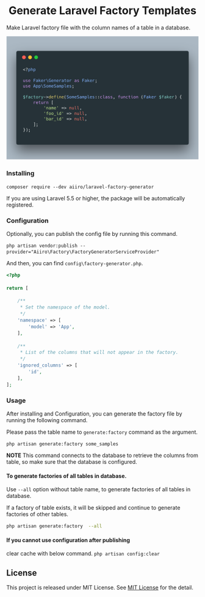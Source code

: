 <h1 align="center">Generate Laravel Factory Templates</h1>

Make Laravel factory file with the column names of a table in a database.

![screenshot](https://raw.githubusercontent.com/aiiro/laravel-factory-generator/master/screenshot.png)

### Installing
``` shell
composer require --dev aiiro/laravel-factory-generator
```

If you are using Laravel 5.5 or higher, the package will be automatically registered.

### Configuration
Optionally, you can publish the config file by running this command.
``` shell
php artisan vendor:publish --provider="Aiiro\Factory\FactoryGeneratorServiceProvider"
```
And then, you can find `config\factory-generator.php`.
``` php
<?php

return [
    
    /**
     * Set the namespace of the model.
     */
    'namespace' => [
        'model' => 'App',
    ],

    /**
     * List of the columns that will not appear in the factory.
     */
    'ignored_columns' => [
        'id',
    ],
];
```

### Usage
After installing and Configuration, you can generate the factory file by running the following command.

Please pass the table name to `generate:factory` command as the argument.

``` shell
php artisan generate:factory some_samples
```

**NOTE**
This command connects to the database to retrieve the columns from table, so make sure that the database is configured.

#### To generate factories of all tables in database.

Use `--all` option without table name, to generate factories of all tables in database.

If a factory of table exists, it will be skipped and continue to generate factories of other tables.

```bash
php artisan generate:factory  --all
```
#### If you cannot use configuration after publishing
clear cache with below command.
`php artisan config:clear`

## License
This project is released under MIT License. See [MIT License](LICENSE)
 for the detail.
